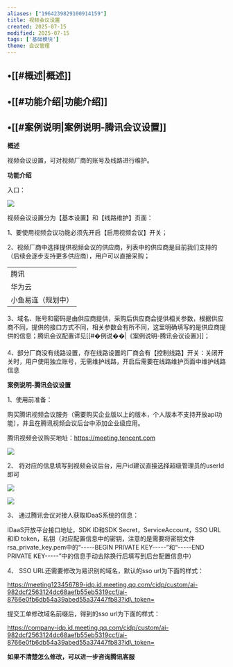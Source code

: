 ```yaml
---
aliases: ["1964239829100914159"]
title: 视频会议设置
created: 2025-07-15
modified: 2025-07-15
tags: ['基础模块']
theme: 会议管理
---
```


## •[[#概述|概述]]

## •[[#功能介绍|功能介绍]]

## •[[#案例说明|案例说明-腾讯会议设置]]

**概述**

视频会议设置，可对视频厂商的账号及线路进行维护。

**功能介绍**

入口：

![](6647cfb2843c30d59be7b6a90e765e6b.jpg)

视频会议设置分为【基本设置】和【线路维护】页面：

1、要使用视频会议功能必须先开启【启用视频会议】开关；

2、视频厂商中选择提供视频会议的供应商，列表中的供应商是目前我们支持的（后续会逐步支持更多供应商），用户可以直接采购；

|  |
| --- |
| 腾讯 |
| 华为云 |
| 小鱼易连（规划中） |

3、域名、账号和密码是由供应商提供，采购后供应商会提供相关参数，根据供应商不同，提供的接口方式不同，相关参数会有所不同，这里明确填写的是供应商提供的信息；腾讯会议配置详见[[#�例说��|《案例说明-腾讯会议设置》]]；

4、部分厂商没有线路设置，存在线路设置的厂商会有【控制线路】开关：关闭开关时，用户使用独立账号，无需维护线路，开启后需要在线路维护页面中维护线路信息

**案例说明-腾讯会议设置**

1、使用前准备：

购买腾讯视频会议服务（需要购买企业版以上的版本，个人版本不支持开放api功能），并且在腾讯视频会议后台中添加企业级应用。

腾讯视频会议购买地址：<https://meeting.tencent.com>

![](248b985131eecaa9e16b36143de15e22.jpg)

2、 将对应的信息填写到视频会议后台，用户id建议直接选择超级管理员的userId即可

![](ec4a3ef4d0c5d66defbad242c69f74b2.jpg)

![](524f13125af3920bf3c5d9d0627e0097.jpg)

3、 通过腾讯会议对接人获取IDaaS系统的信息：

IDaaS开放平台接口地址，SDK ID和SDK Secret，ServiceAccount，SSO URL和ID token，私钥（对应配置信息中的密钥，注意的是需要将密钥文件rsa\_private\_key.pem中的“-----BEGIN PRIVATE KEY-----”和“-----END PRIVATE KEY-----”中的信息手动去除换行后填写到后台配置信息中）

4、 SSO URL还需要修改为易识别的域名，默认的sso url为下面的样式：

https://meeting123456789-idp.id.meeting.qq.com/cidp/custom/ai-982dcf2563124dc68aefb55eb5319ccf/ai-8766e0fb6db54a39abed55a37447fb83?id\_token=

提交工单修改域名前缀后，得到的sso url为下面的样式：

https://company-idp.id.meeting.qq.com/cidp/custom/ai-982dcf2563124dc68aefb55eb5319ccf/ai-8766e0fb6db54a39abed55a37447fb83?id\_token=

**如果不清楚怎么修改，可以进一步咨询腾讯客服**